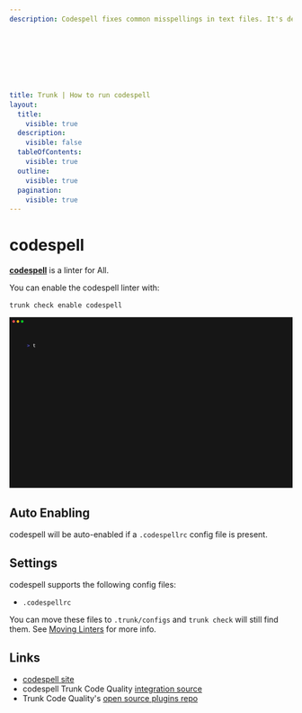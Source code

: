```yaml
---
description: Codespell fixes common misspellings in text files. It's designed primarily to check misspelled words in source code.







title: Trunk | How to run codespell
layout:
  title:
    visible: true
  description:
    visible: false
  tableOfContents:
    visible: true
  outline:
    visible: true
  pagination:
    visible: true
---
```


# codespell

[**codespell**](https://github.com/codespell-project/codespell#readme) is a linter for All.

You can enable the codespell linter with:

```shell
trunk check enable codespell
```
![codespell example output](/.gitbook/assets/codespell.gif)
## Auto Enabling

codespell will be auto-enabled if a `.codespellrc` config file is present.

## Settings

codespell supports the following config files:
* `.codespellrc`

You can move these files to `.trunk/configs` and `trunk check` will still find them. See [Moving Linters](../configure-linters#moving-linters) for more info.




## Links

- [codespell site](https://github.com/codespell-project/codespell#readme)
- codespell Trunk Code Quality [integration source](https://github.com/trunk-io/plugins/tree/main/linters/codespell)
- Trunk Code Quality's [open source plugins repo](https://github.com/trunk-io/plugins/tree/main)

